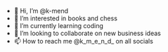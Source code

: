 - 👋 Hi, I’m @k-mend
- 👀 I’m interested in books and chess
- 🌱 I’m currently learning coding 
- 💞️ I’m looking to collaborate on new business ideas 
- 📫 How to reach me @k_m_e_n_d_ on all socials

<!---
k-mend/k-mend is a ✨ special ✨ repository because its `README.md` (this file) appears on your GitHub profile.
You can click the Preview link to take a look at your changes.
--->
